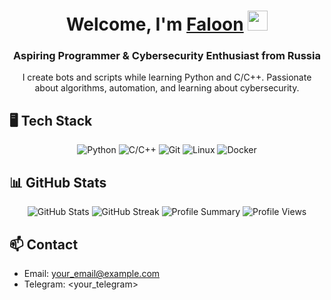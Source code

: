 <h1 align="center">Welcome, I'm <a href="https://github.com/FaloonAI" target="_blank">Faloon</a> 
<img src="https://github.com/blackcater/blackcater/raw/main/images/Hi.gif" height="32"/></h1>
<h3 align="center">Aspiring Programmer & Cybersecurity Enthusiast from Russia</h3>
<p align="center">I create bots and scripts while learning Python and C/C++. Passionate about algorithms, automation, and learning about cybersecurity.</p>

## 🖥️ Tech Stack
<p align="center">
  <img src="https://img.shields.io/badge/Python-3670A0?style=for-the-badge&logo=python&logoColor=fffdd5" alt="Python"/>
  <img src="https://img.shields.io/badge/C/C++-00599C?style=for-the-badge&logo=c%2B%2B&logoColor=fff" alt="C/C++"/>
  <img src="https://img.shields.io/badge/Git-F05032?style=for-the-badge&logo=git&logoColor=fff" alt="Git"/>
  <img src="https://img.shields.io/badge/Linux-FCC624?style=for-the-badge&logo=linux&logoColor=000" alt="Linux"/>
  <img src="https://img.shields.io/badge/Docker-2496ED?style=for-the-badge&logo=docker&logoColor=fff" alt="Docker"/>
</p>

## 📊 GitHub Stats
<p align="center">
  <img src="https://github-readme-stats.vercel.app/api?username=FaloonAI&show_icons=true&hide_border=true&theme=radical" alt="GitHub Stats" />
  <img src="https://github-readme-streak-stats.herokuapp.com/?user=FaloonAI&hide_border=true&theme=radical" alt="GitHub Streak" />
  <img src="https://github-profile-summary-cards.vercel.app/api/cards/profile-details?username=FaloonAI&theme=radical" alt="Profile Summary" />
  <img src="https://komarev.com/ghpvc/?username=FaloonAI&style=flat-square&color=blue" alt="Profile Views" />
</p>

## 📫 Contact
- Email: <your_email@example.com>
- Telegram: <your_telegram>
